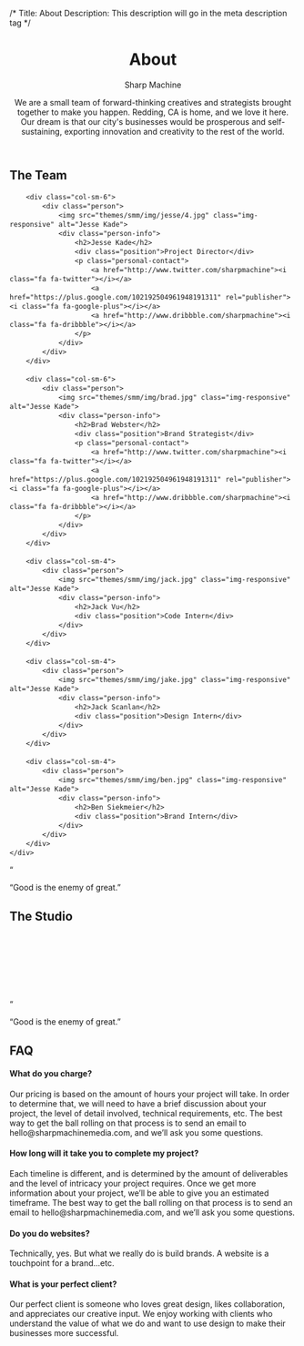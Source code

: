 /*
Title: About
Description: This description will go in the meta description tag
*/

<header class="page-header long-format">
	<div class="container">
		<div class="row">
			<div class="col-md-5">
				<h1 class="title">About</h1>
				<div class="work-capacity">Sharp Machine</div>
			</div>
			<div class="col-md-7">
				<p class="lead">We are a small team of forward-thinking creatives and strategists brought together to make you happen.  Redding, CA is home, and we love it here.  Our dream is that our city's businesses would be prosperous and self-sustaining, exporting innovation and creativity to the rest of the world.</p>
			</div>
		</div>
	</div>
</header>

<div class="container">
	<h2 class="headline text-center">The Team</h2>
	<div class="row text-center">

		<div class="col-sm-6">
			<div class="person">
				<img src="themes/smm/img/jesse/4.jpg" class="img-responsive" alt="Jesse Kade">
				<div class="person-info">
					<h2>Jesse Kade</h2>
					<div class="position">Project Director</div>
					<p class="personal-contact">
						<a href="http://www.twitter.com/sharpmachine"><i class="fa fa-twitter"></i></a>
						<a href="https://plus.google.com/102192504961948191311" rel="publisher"><i class="fa fa-google-plus"></i></a>
						<a href="http://www.dribbble.com/sharpmachine"><i class="fa fa-dribbble"></i></a>
					</p>
				</div>
			</div>
		</div>

		<div class="col-sm-6">
			<div class="person">
				<img src="themes/smm/img/brad.jpg" class="img-responsive" alt="Jesse Kade">
				<div class="person-info">
					<h2>Brad Webster</h2>
					<div class="position">Brand Strategist</div>
					<p class="personal-contact">
						<a href="http://www.twitter.com/sharpmachine"><i class="fa fa-twitter"></i></a>
						<a href="https://plus.google.com/102192504961948191311" rel="publisher"><i class="fa fa-google-plus"></i></a>
						<a href="http://www.dribbble.com/sharpmachine"><i class="fa fa-dribbble"></i></a>
					</p>
				</div>
			</div>
		</div>

		<div class="col-sm-4">
			<div class="person">
				<img src="themes/smm/img/jack.jpg" class="img-responsive" alt="Jesse Kade">
				<div class="person-info">
					<h2>Jack Vu</h2>
					<div class="position">Code Intern</div>
				</div>
			</div>
		</div>

		<div class="col-sm-4">
			<div class="person">
				<img src="themes/smm/img/jake.jpg" class="img-responsive" alt="Jesse Kade">
				<div class="person-info">
					<h2>Jack Scanlan</h2>
					<div class="position">Design Intern</div>
				</div>
			</div>
		</div>

		<div class="col-sm-4">
			<div class="person">
				<img src="themes/smm/img/ben.jpg" class="img-responsive" alt="Jesse Kade">
				<div class="person-info">
					<h2>Ben Siekmeier</h2>
					<div class="position">Brand Intern</div>
				</div>
			</div>
		</div>
	</div>
</div>

<div class="well well-lg">
	<div class="diamond">
		<div class="borderrr">
			<p>&#8220;</p>
		</div>
	</div>
	<div class="container">
		<p class="lead">&#8220;Good is the enemy of great.&#8221;</p>
		<div class="accent"></div>
	</div>
</div>

<section id="studio">
	<div class="container">
		<h2 class="headline text-center">The Studio</h2>
		<div class="row">
			<div class="col-md-12">
				<img src="holder.js/100%x500" alt="">
			</div>
			<div class="col-md-6">
				<div class="row">
					<div class="col-md-12">
						<img src="holder.js/100%x556" alt="">
					</div>
				</div>
			</div>
			<div class="col-md-6">
				<div class="row">
					<div class="col-md-6">
						<img src="holder.js/100%x100%" alt="">
					</div>
					<div class="col-md-6">
						<img src="holder.js/100%x100%" alt="">
					</div>
					<div class="col-md-6">
						<img src="holder.js/100%x100%" alt="">
					</div>
					<div class="col-md-6">
						<img src="holder.js/100%x100%" alt="">
					</div>
				</div>
			</div>
		</div>
	</div>
</section>

<div class="well well-lg">
	<div class="diamond">
		<div class="borderrr">
			<p>&#8220;</p>
		</div>
	</div>
	<div class="container">
		<p class="lead">&#8220;Good is the enemy of great.&#8221;</p>
		<div class="accent"></div>
	</div>
</div>

<div id="faq" class="container">
	<h2 class="headline text-center">FAQ</h2>
	<div class="row">
		<div class="col-md-6">
			<h4>What do you charge?</h4>
			<p>Our pricing is based on the amount of hours your project will take. In order to determine that, we will need to have a brief discussion about your project, the level of detail involved, technical requirements, etc. The best way to get the ball rolling on that process is to send an email to hello@sharpmachinemedia.com, and we’ll ask you some questions.</p>
		</div>
		<div class="col-md-6">
			<h4>How long will it take you to complete my project?</h4>
			<p>Each timeline is different, and is determined by the amount of deliverables and the level of intricacy your project requires. Once we get more information about your project, we’ll be able to give you an estimated timeframe. The best way to get the ball rolling on that process is to send an email to hello@sharpmachinemedia.com, and we’ll ask you some questions.</p>
		</div>
		<div class="col-md-6">
			<h4>Do you do websites?</h4>
			<p>Technically, yes.  But what we really do is build brands.  A website is a touchpoint for a brand...etc.</p>
		</div>
		<div class="col-md-6">
			<h4>What is your perfect client?</h4>
			<p>Our perfect client is someone who loves great design, likes collaboration, and appreciates our creative input. We enjoy working with clients who understand the value of what we do and want to use design to make their businesses more successful.</p>
		</div>
	</div>
</div>